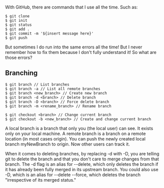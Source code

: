 With GitHub, there are commands that I use all the time. Such as:

```
$ git clone
$ git init
$ git status
$ git add .
$ git commit -m '${insert message here}'
$ git push
```

But sometimes I do run into the same errors all the time! But I never remember how to fix them because I don't fully understand it! So what are those errors?


## Branching

```
$ git branch // List branches
$ git branch -a // List all remote branches
$ git branch <new_branch> // Create new branch
$ git branch -d <branch> // Delete branch
$ git branch -D <branch> // Force delete branch
$ git branch -m <rename_branch> // Rename branch

$ git checkout <branch> // Change current branch
$ git checkout -b <new_branch> // Create and change current branch
```

A local branch is a branch that only you (the local user) can see. It exists only on your local machine. A remote branch is a branch on a remote location (in most cases origin). You can push the newly created local branch myNewBranch to origin. Now other users can track it.

When it comes to deleting branches, by replacing -d with -D, you are telling git to delete the branch and that you don't care to merge changes from that branch. The -d flag is an alias for --delete, which only deletes the branch if it has already been fully merged in its upstream branch. You could also use -D, which is an alias for --delete --force, which deletes the branch "irrespective of its merged status."

